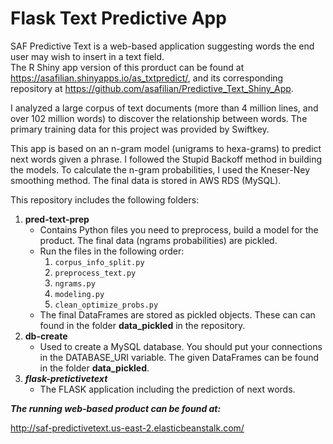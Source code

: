 # Flask Text Predictive App
SAF Predictive Text is a web-based application suggesting words the end user may wish to insert in a text field.  
The R Shiny app version of this prorduct can be found at https://asafilian.shinyapps.io/as_txtpredict/, and its corresponding repository at https://github.com/asafilian/Predictive_Text_Shiny_App. 

I analyzed a large corpus of text documents (more than 4 million lines, and over 102 million words) to discover the relationship between words. 
The primary training data for this project was provided by Swiftkey.
 
This app is based on an n-gram model (unigrams to hexa-grams) to predict next words given a phrase. 
I followed the Stupid Backoff method in building the models. 
To calculate the n-gram probabilities, I used the Kneser-Ney smoothing method. 
The final data is stored in AWS RDS (MySQL). 

This repository includes the following folders:
1. **pred-text-prep**
	- Contains Python files you need to preprocess, build a model for the product. The final data (ngrams probabilities) are pickled.
	- Run the files in the following order:
		1. `corpus_info_split.py`
		2. `preprocess_text.py`
		3. `ngrams.py`
		4. `modeling.py`
		5. `clean_optimize_probs.py`
	- The final DataFrames are stored as pickled objects. These can can found in the folder **data_pickled** in the repository.
2. **db-create**
	- Used to create a MySQL database. You should put your connections in the DATABASE_URI variable. The given DataFrames can be found in the folder **data_pickled**.
3. ***flask-pretictivetext***
	- The FLASK application including the prediction of next words.


***The running web-based product can be found at:***

http://saf-predictivetext.us-east-2.elasticbeanstalk.com/ 

